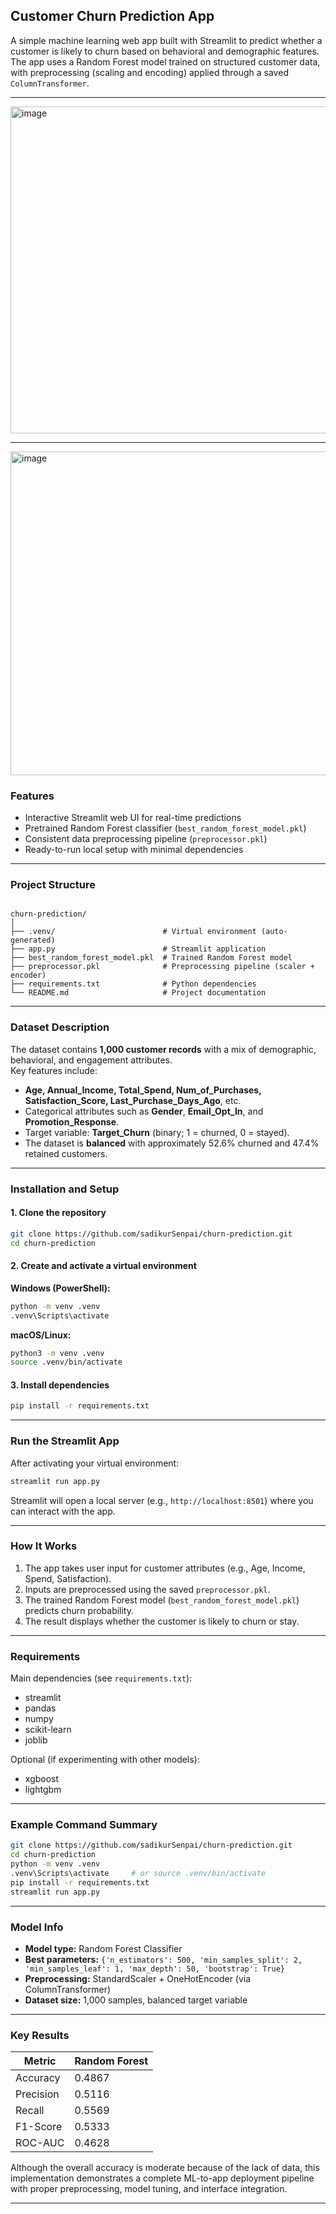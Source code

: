 ## Customer Churn Prediction App

A simple machine learning web app built with Streamlit to predict whether a customer is likely to churn based on behavioral and demographic features.  
The app uses a Random Forest model trained on structured customer data, with preprocessing (scaling and encoding) applied through a saved `ColumnTransformer`.

---

<img width="919" height="523" alt="image" src="https://github.com/user-attachments/assets/f24852df-c826-4f61-9107-c76a83845570" />

---

<img width="920" height="518" alt="image" src="https://github.com/user-attachments/assets/0f8a83da-5f13-4076-827d-2f3b2b5569fd" />



### Features

* Interactive Streamlit web UI for real-time predictions  
* Pretrained Random Forest classifier (`best_random_forest_model.pkl`)  
* Consistent data preprocessing pipeline (`preprocessor.pkl`)  
* Ready-to-run local setup with minimal dependencies  

---

### Project Structure

```

churn-prediction/
│
├── .venv/                        # Virtual environment (auto-generated)
├── app.py                        # Streamlit application
├── best_random_forest_model.pkl  # Trained Random Forest model
├── preprocessor.pkl              # Preprocessing pipeline (scaler + encoder)
├── requirements.txt              # Python dependencies
└── README.md                     # Project documentation

````

---

### Dataset Description

The dataset contains **1,000 customer records** with a mix of demographic, behavioral, and engagement attributes.  
Key features include:

- **Age, Annual_Income, Total_Spend, Num_of_Purchases, Satisfaction_Score, Last_Purchase_Days_Ago**, etc.  
- Categorical attributes such as **Gender**, **Email_Opt_In**, and **Promotion_Response**.  
- Target variable: **Target_Churn** (binary; 1 = churned, 0 = stayed).  
- The dataset is **balanced** with approximately 52.6% churned and 47.4% retained customers.

---

### Installation and Setup

#### 1. Clone the repository

```bash
git clone https://github.com/sadikurSenpai/churn-prediction.git
cd churn-prediction
````

#### 2. Create and activate a virtual environment

**Windows (PowerShell):**

```bash
python -m venv .venv
.venv\Scripts\activate
```

**macOS/Linux:**

```bash
python3 -m venv .venv
source .venv/bin/activate
```

#### 3. Install dependencies

```bash
pip install -r requirements.txt
```

---

### Run the Streamlit App

After activating your virtual environment:

```bash
streamlit run app.py
```

Streamlit will open a local server (e.g., `http://localhost:8501`) where you can interact with the app.

---

### How It Works

1. The app takes user input for customer attributes (e.g., Age, Income, Spend, Satisfaction).
2. Inputs are preprocessed using the saved `preprocessor.pkl`.
3. The trained Random Forest model (`best_random_forest_model.pkl`) predicts churn probability.
4. The result displays whether the customer is likely to churn or stay.

---

### Requirements

Main dependencies (see `requirements.txt`):

* streamlit
* pandas
* numpy
* scikit-learn
* joblib

Optional (if experimenting with other models):

* xgboost
* lightgbm

---

### Example Command Summary

```bash
git clone https://github.com/sadikurSenpai/churn-prediction.git
cd churn-prediction
python -m venv .venv
.venv\Scripts\activate     # or source .venv/bin/activate
pip install -r requirements.txt
streamlit run app.py
```

---

### Model Info

* **Model type:** Random Forest Classifier
* **Best parameters:**
  `{'n_estimators': 500, 'min_samples_split': 2, 'min_samples_leaf': 1, 'max_depth': 50, 'bootstrap': True}`
* **Preprocessing:** StandardScaler + OneHotEncoder (via ColumnTransformer)
* **Dataset size:** 1,000 samples, balanced target variable

---

### Key Results

| Metric    | Random Forest |
| --------- | ------------- |
| Accuracy  | 0.4867        |
| Precision | 0.5116        |
| Recall    | 0.5569        |
| F1-Score  | 0.5333        |
| ROC-AUC   | 0.4628        |

Although the overall accuracy is moderate because of the lack of data, this implementation demonstrates a complete ML-to-app deployment pipeline with proper preprocessing, model tuning, and interface integration.

---
